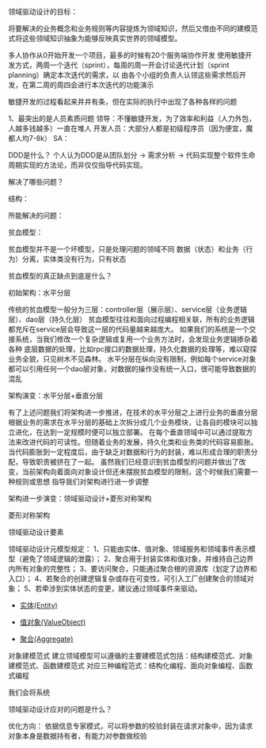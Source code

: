 领域驱动设计的目标：

将要解决的业务概念和业务规则等内容提炼为领域知识，然后又借由不同的建模范式将这些领域知识抽象为能够反映真实世界的领域模型。

多人协作从0开始开发一个项目，最多的时候有20个服务端协作开发
使用敏捷开发方式，两周一个迭代（sprint），每周的周一开会讨论迭代计划（sprint planning）确定本次迭代的需求，以
由各个小组的负责人认领这些需求然后开发，在第二周的周四会进行本次迭代的功能演示

敏捷开发的过程看起来井井有条，但在实际的执行中出现了各种各样的问题

1、最突出的是人员素质问题
领导：不懂敏捷开发，为了效率和利益（人力外包，人越多钱越多）一直在堆人
开发人员：大部分人都是初级程序员（因为便宜，魔都人均7-8k）
SA：

DDD是什么？
个人认为DDD是从团队划分 -> 需求分析 -> 代码实现整个软件生命周期实现的方法论，而非仅仅指导代码实现。

解决了哪些问题？


结构：


所能解决的问题：

贫血模型：

贫血模型并不是一个坏模型，只是处理问题的领域不同
数据（状态）和业务（行为）分离，实体类没有行为，只有状态

贫血模型的真正缺点到底是什么？

初始架构：水平分层

传统的贫血模型一般分为三层：controller层（展示层）、service层（业务逻辑层）、dao层（持久化层）
贫血模型往往和面向过程编程相关联，所有的业务逻辑都充斥在service层会导致这一层的代码量越来越庞大。
如果我们的系统是一个交接系统，当我们修改一个复杂逻辑或复用一个业务方法时，会发现业务逻辑掺杂着各种
底层数据的处理，比如rpc接口的数据处理，持久化数据的处理等，难以窥探业务全貌，只见树木不见森林。
水平分层在纵向没有限制，例如每个service对象都可以引用任何一个dao层对象，对数据的操作没有统一入口，很可能导致数据的混乱



架构演变：水平分层+垂直分层

有了上述问题我们将架构进一步推进，在技术的水平分层之上进行业务的垂直分层
根据业务的需求在水平分层的基础上次拆分成几个业务模块，让各自的模块可以独立进化，在达到一定规模时便可以独立部署。
在每个垂直领域中可以通过提取方法来改进代码的可读性。但随着业务的发展，持久化类和业务类的代码容易膨胀。
当代码膨胀到一定程度后，由于缺乏对数据和行为的封装，难以形成合理的职责分配，导致职责被挤在了一起。
虽然我们已经意识到贫血模型的问题并做出了改变，当前架构向着面向对象设计但还未摆脱贫血模型的限制，这个时候我们需要一种规则或思想
指导我们对架构进行进一步调整

架构进一步演变：领域驱动设计+菱形对称架构

菱形对称架构

领域驱动设计要素

领域驱动设计元模型规定：
1、只能由实体、值对象、领域服务和领域事件表示模型（避免了领域逻辑的泄露）；
2、聚合用于封装实体和值对象，并维持自己边界内所有对象的完整性；
3、要访问聚合，只能通过聚合根的资源库（划定了边界和入口）；
4、若聚合的创建逻辑复杂或存在可变性，可引入工厂创建聚合的领域对象；
5、若牵涉到实体状态的变更，建议通过领域事件来驱动。

- [实体(Entity)](docs/element/Entity.md)

- [值对象(ValueObject)](docs/element/ValueObject.md)

- [聚合(Aggregate)](docs/element/Aggregate.md)

对象建模范式
建立领域模型可以遵循的主要建模范式包括：结构建模范式、对象建模范式、函数建模范式
对应三种编程范式：结构化编程、面向对象编程、函数式编程

我们会将系统

领域驱动设计应对的问题是什么？

优化方向：
依据信息专家模式，可以将参数的校验封装在请求对象中，因为请求对象本身是数据持有者，有能力对参数做校验


